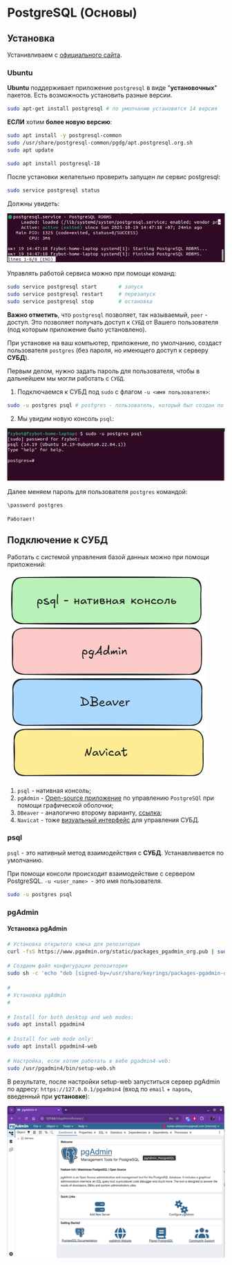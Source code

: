 # PostgreSQL (Основы)

## Установка

Устанивливаем с [официального сайта](https://www.postgresql.org/download/). 

### Ubuntu

**Ubuntu** поддерживает приложение `postgresql` в виде "**установочных**" пакетов. Есть возможность установить разные версии.
```bash
sudo apt-get install postgresql # по умолчанию установится 14 версия
```

**ЕСЛИ** хотим **более новую версию**:

```bash
sudo apt install -y postgresql-common
sudo /usr/share/postgresql-common/pgdg/apt.postgresql.org.sh
sudo apt update
```

```bash
sudo apt install postgresql-18
```

После установки желательно проверить запущен ли сервис postgresql:

```bash
sudo service postgresql status
```

Должны увидеть:

![1760861601308](image/introduction/1760861601308.png)

Управлять работой сервиса можно при помощи команд:

```bash
sudo service postgresql start       # запуск
sudo service postgresql restart     # перезапуск
sudo service postgresql stop        # остановка
```

**Важно отметить**, что `postgresql` позволяет, так называемый, `peer` - доступ. Это позволяет получать доступ к `СУБД` от Вашего пользователя (под которым приложение было установлено).

При установке на ваш компьютер, приложение, по умолчанию, создаст пользователя `postgres` (без пароля, но имеющего доступ к серверу **СУБД**).

Первым делом, нужно задать пароль для пользователя, чтобы в дальнейшем мы могли работать с `СУБД`.

1. Подключаемся к СУБД под `sudo` с флагом `-u <имя пользователя>`:
```bash
sudo -u postgres psql # postgres - пользователь, который был создан по умолчанию
```
2. Мы увидим новую консоль `psql`:

![1760804468263](image/introduction/1760804468263.png)

Далее меняем пароль для пользователя `postgres` командой:

```bash
\password postgres
```

`Работает!`

<!-- **Из важного** (важно для доступа):

1. Вводим и запоминаем пароль;
![1760719893966](image/introduction/1760719893966.png)

2. Запоминаем номер порта, по которуму будем осуществлять доступ к базе данных;
![1760719963121](image/introduction/1760719963121.png)

3. Остальное - **по умолчанию**.

`Ура, установили!` -->

## Подключение к СУБД

Работать с системой управления базой данных можно при помощи приложений:

![1760722464959](image/introduction/1760722464959.png)

1. `psql` - нативная консоль;
2. `pgAdmin` - [Open-source приложение](https://www.pgadmin.org/) по управлению `PostgreSQl` при помощи графической оболочки;
3. `DBeaver` - аналогично второму варианту, [ссылка](https://dbeaver.io/);
4. `Navicat` - тоже [визуальный интерфейс](https://www.navicat.com/ru/) для управления СУБД.

### psql
`psql` - это нативный метод взаимодействия с **СУБД**. Устанавливается по умолчанию.

При помощи консоли происходит взаимодействие с сервером PostgreSQL.
`-u <user_name> `- это имя пользователя.

```bash
sudo -u postgres psql 
```

### pgAdmin

#### Установка pgAdmin

```bash
# Установка открытого ключа для репозитория
curl -fsS https://www.pgadmin.org/static/packages_pgadmin_org.pub | sudo gpg --dearmor -o /usr/share/keyrings/packages-pgadmin-org.gpg

# Создаем файл конфигурации репозитория
sudo sh -c 'echo "deb [signed-by=/usr/share/keyrings/packages-pgadmin-org.gpg] https://ftp.postgresql.org/pub/pgadmin/pgadmin4/apt/$(lsb_release -cs) pgadmin4 main" > /etc/apt/sources.list.d/pgadmin4.list && apt update'

#
# Установка pgAdmin
#

# Install for both desktop and web modes:
sudo apt install pgadmin4

# Install for web mode only: 
sudo apt install pgadmin4-web 

# Настройка, если хотим работать в вебе pgadmin4-web:
sudo /usr/pgadmin4/bin/setup-web.sh
```

В результате, после настройки setup-web запуститься сервер pgAdmin по адресу: `https://127.0.0.1/pgadmin4` (вход по `email` + `пароль`, введенный при **установке**):

![1760861338204](image/introduction/1760861338204.png)

